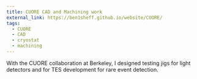 ```yaml
---
title: CUORE CAD and Machining work
external_link: https://ben1sheff.github.io/website/CUORE/
tags:
  - CUORE
  - CAD
  - cryostat
  - machining
---
```


With the CUORE collaboration at Berkeley, I designed testing jigs for light detectors and for TES development for rare event detection.

<!--more-->
